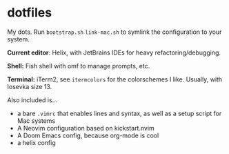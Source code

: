 # dotfiles
My dots.
Run `bootstrap.sh` `link-mac.sh` to symlink the configuration to your system.

**Current editor**: Helix, with JetBrains IDEs for heavy refactoring/debugging.
 
**Shell:** Fish shell with omf to manage prompts, etc.

**Terminal:** iTerm2, see `itermcolors` for the colorschemes I like. Usually, with Iosevka size 13.

Also included is...
- a bare `.vimrc` that enables lines and syntax, as well as a setup script for Mac systems
- A Neovim configuration based on kickstart.nvim
- A Doom Emacs config, because org-mode is cool
- a helix config
